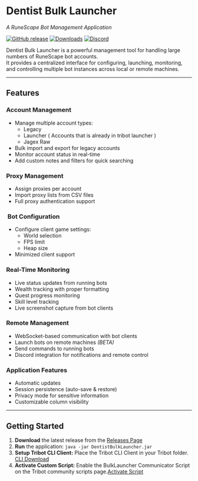 # Dentist Bulk Launcher
*A RuneScape Bot Management Application*

[![GitHub release](https://img.shields.io/github/v/release/GeniuSKilleR95/BulkLauncher-Updates?style=for-the-badge)](https://github.com/GeniuSKilleR95/BulkLauncher-Updates/releases)
[![Downloads](https://img.shields.io/github/downloads/GeniuSKilleR95/BulkLauncher-Updates/total?style=for-the-badge)](https://github.com/GeniuSKilleR95/BulkLauncher-Updates/releases)
[![Discord](https://img.shields.io/discord/123456789012345678?color=7289da&label=Discord&logo=discord&style=for-the-badge)](https://discord.gg/dentist)

Dentist Bulk Launcher is a powerful management tool for handling large numbers of RuneScape bot accounts.  
It provides a centralized interface for configuring, launching, monitoring, and controlling multiple bot instances across local or remote machines.

---

##  Features

###  Account Management
- Manage multiple account types:
    - Legacy
    - Launcher ( Accounts that is already in tribot launcher )
    - Jagex Raw
- Bulk import and export for legacy accounts
- Monitor account status in real-time
- Add custom notes and filters for quick searching

###  Proxy Management
- Assign proxies per account
- Import proxy lists from CSV files
- Full proxy authentication support

### ️ Bot Configuration
- Configure client game settings:
    - World selection
    - FPS limit
    - Heap size
- Minimized client support

###  Real-Time Monitoring
- Live status updates from running bots
- Wealth tracking with proper formatting
- Quest progress monitoring
- Skill level tracking
- Live screenshot capture from bot clients

###  Remote Management
- WebSocket-based communication with bot clients
- Launch bots on remote machines *(BETA)*
- Send commands to running bots
- Discord integration for notifications and remote control

###  Application Features
- Automatic updates
- Session persistence (auto-save & restore)
- Privacy mode for sensitive information
- Customizable column visibility

---

##  Getting Started

1. **Download** the latest release from the [Releases Page](https://github.com/GeniuSKilleR95/BulkLauncher-Updates/releases)
2. **Run** the application: ```java -jar DentistBulkLauncher.jar```
3. **Setup Tribot CLI Client:** Place the Tribot CLI Client in your Tribot folder. [CLI Download](https://community.tribot.org/index.php?/topic/5009-tribot-command-line-interface/)
4. **Activate Custom Script:** Enable the BulkLauncher Communicator Script on the Tribot community scripts page.[Activate Script](https://tribot.org/user/community-scripts?page=1&q=BulkLauncher%20Communicator)
